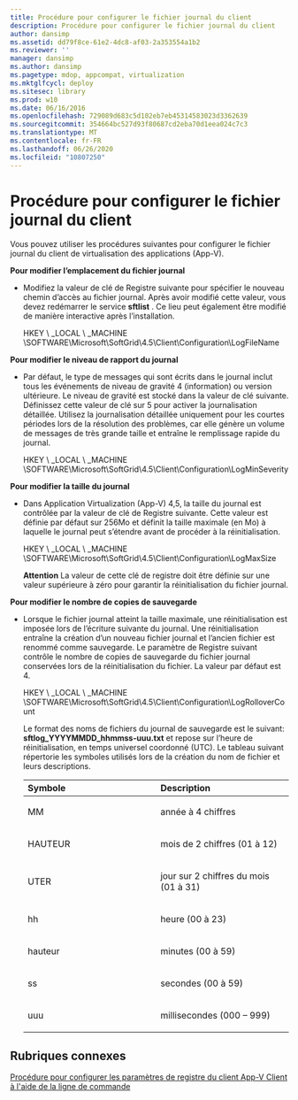 ```yaml
---
title: Procédure pour configurer le fichier journal du client
description: Procédure pour configurer le fichier journal du client
author: dansimp
ms.assetid: dd79f8ce-61e2-4dc8-af03-2a353554a1b2
ms.reviewer: ''
manager: dansimp
ms.author: dansimp
ms.pagetype: mdop, appcompat, virtualization
ms.mktglfcycl: deploy
ms.sitesec: library
ms.prod: w10
ms.date: 06/16/2016
ms.openlocfilehash: 729089d683c5d102eb7eb45314583023d3362639
ms.sourcegitcommit: 354664bc527d93f80687cd2eba70d1eea024c7c3
ms.translationtype: MT
ms.contentlocale: fr-FR
ms.lasthandoff: 06/26/2020
ms.locfileid: "10807250"
---
```

# Procédure pour configurer le fichier journal du client


Vous pouvez utiliser les procédures suivantes pour configurer le fichier journal du client de virtualisation des applications (App-V).

**Pour modifier l’emplacement du fichier journal**

-   Modifiez la valeur de clé de Registre suivante pour spécifier le nouveau chemin d’accès au fichier journal. Après avoir modifié cette valeur, vous devez redémarrer le service **sftlist** . Ce lieu peut également être modifié de manière interactive après l’installation.

    HKEY \ _LOCAL \ _MACHINE \\SOFTWARE\\Microsoft\\SoftGrid\\4.5\\Client\\Configuration\\LogFileName

**Pour modifier le niveau de rapport du journal**

-   Par défaut, le type de messages qui sont écrits dans le journal inclut tous les événements de niveau de gravité 4 (information) ou version ultérieure. Le niveau de gravité est stocké dans la valeur de clé suivante. Définissez cette valeur de clé sur 5 pour activer la journalisation détaillée. Utilisez la journalisation détaillée uniquement pour les courtes périodes lors de la résolution des problèmes, car elle génère un volume de messages de très grande taille et entraîne le remplissage rapide du journal.

    HKEY \ _LOCAL \ _MACHINE \\SOFTWARE\\Microsoft\\SoftGrid\\4.5\\Client\\Configuration\\LogMinSeverity

**Pour modifier la taille du journal**

-   Dans Application Virtualization (App-V) 4,5, la taille du journal est contrôlée par la valeur de clé de Registre suivante. Cette valeur est définie par défaut sur 256Mo et définit la taille maximale (en Mo) à laquelle le journal peut s’étendre avant de procéder à la réinitialisation.

    HKEY \ _LOCAL \ _MACHINE \\SOFTWARE\\Microsoft\\SoftGrid\\4.5\\Client\\Configuration\\LogMaxSize

    **Attention**  La valeur de cette clé de registre doit être définie sur une valeur supérieure à zéro pour garantir la réinitialisation du fichier journal.

     

**Pour modifier le nombre de copies de sauvegarde**

-   Lorsque le fichier journal atteint la taille maximale, une réinitialisation est imposée lors de l’écriture suivante du journal. Une réinitialisation entraîne la création d’un nouveau fichier journal et l’ancien fichier est renommé comme sauvegarde. Le paramètre de Registre suivant contrôle le nombre de copies de sauvegarde du fichier journal conservées lors de la réinitialisation du fichier. La valeur par défaut est 4.

    HKEY \ _LOCAL \ _MACHINE \\SOFTWARE\\Microsoft\\SoftGrid\\4.5\\Client\\Configuration\\LogRolloverCount

    Le format des noms de fichiers du journal de sauvegarde est le suivant: **sftlog\_YYYYMMDD\_hhmmss-uuu.txt** et repose sur l’heure de réinitialisation, en temps universel coordonné (UTC). Le tableau suivant répertorie les symboles utilisés lors de la création du nom de fichier et leurs descriptions.

    <table>
    <colgroup>
    <col width="50%" />
    <col width="50%" />
    </colgroup>
    <thead>
    <tr class="header">
    <th align="left">Symbole</th>
    <th align="left">Description</th>
    </tr>
    </thead>
    <tbody>
    <tr class="odd">
    <td align="left"><p>MM</p></td>
    <td align="left"><p>année à 4 chiffres</p></td>
    </tr>
    <tr class="even">
    <td align="left"><p>HAUTEUR</p></td>
    <td align="left"><p>mois de 2 chiffres (01 à 12)</p></td>
    </tr>
    <tr class="odd">
    <td align="left"><p>UTER</p></td>
    <td align="left"><p>jour sur 2 chiffres du mois (01 à 31)</p></td>
    </tr>
    <tr class="even">
    <td align="left"><p>hh</p></td>
    <td align="left"><p>heure (00 à 23)</p></td>
    </tr>
    <tr class="odd">
    <td align="left"><p>hauteur</p></td>
    <td align="left"><p>minutes (00 à 59)</p></td>
    </tr>
    <tr class="even">
    <td align="left"><p>ss</p></td>
    <td align="left"><p>secondes (00 à 59)</p></td>
    </tr>
    <tr class="odd">
    <td align="left"><p>uuu</p></td>
    <td align="left"><p>millisecondes (000 – 999)</p></td>
    </tr>
    </tbody>
    </table>

     

## Rubriques connexes


[Procédure pour configurer les paramètres de registre du client App-V Client à l'aide de la ligne de commande](how-to-configure-the-app-v-client-registry-settings-by-using-the-command-line.md)

 

 





